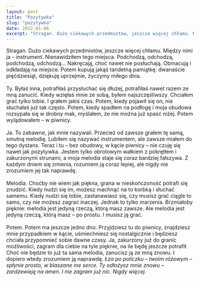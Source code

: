 ```yaml
---
layout: post
title: "Pozytywka"
slug: "pozytywka"
date: 2012-01-06
excerpt: "Stragan. Dużo ciekawych przedmiotów, jeszcze więcej chłamu. Między nimi ja – instrument. Nienawidziłem tego miejsca. Podchodzą, odchodzą, podchodzą, odchodzą…"
---
```

Stragan. Dużo ciekawych przedmiotów, jeszcze więcej chłamu. Między nimi ja – instrument. Nienawidziłem tego miejsca. Podchodzą, odchodzą, podchodzą, odchodzą… Nakręcają, choć nawet nie posłuchają. Obmacują i odkładają na miejsce. Potem kupują jakąś tandetną pamiątkę: dwanaście pięćdziesiąt, dziękuję uprzejmie, życzymy miłego dnia.<br>
<br>
Ty. Byłaś inna, potrafiłaś przysłuchać się dłużej, potrafiłaś nawet razem ze mną zanucić. Kiedy wzięłaś mnie ze sobą, byłem najszczęśliwszy. Chciałem grać tylko tobie. I grałem jakiś czas. Potem, kiedy pojawił się on, nie słuchałaś już tak często. Potem, kiedy spadłem na podłogę i moja obudowa rozsypała się w drobny mak, myślałem, że nie można już spaść niżej. Potem wylądowałem – w piwnicy.<br>
<br>
Ja. To zabawne, jak mnie nazywali. Przecież od zawsze grałem tę samą, smutną melodię. Lubiłem się nazywać instrumentem, ale zawsze miałem do tego dystans. Teraz i tu – bez obudowy, w kącie piwnicy – nie czuję się nawet jak pozytywka. Jestem tylko obrotowym wałkiem z pokrętłem i zakurzonymi strunami, a moja melodia staje się coraz bardziej fałszywa. Z każdym dniem się zmienia, rozumiem ją coraz lepiej, ale nigdy nie zrozumiem jej tak naprawdę.<br>
<br>
Melodia. Choćby nie wiem jak piękna, grana w nieskończoność potrafi się znudzić. Kiedy nudzi się im, możesz machnąć na to korbką i słuchać samemu. Kiedy nudzi się tobie, zastanawiasz się, czy musisz grać ciągle to samo, czy nie możesz zagrać inaczej. Jednak to tylko marzenia. Brzmiałoby pięknie: melodia jest jedyną rzeczą, którą masz zawsze. Ale melodia jest jedyną rzeczą, którą masz – po prostu. I musisz ją grać.<br>
<br>
Potem. Potem ma jeszcze jedno dno. Przyjdziesz tu do piwnicy, znajdziesz mnie przypadkiem w kącie, uśmiechniesz się nostalgicznie i będziesz chciała przypomnieć sobie dawne czasy. Ja, zakurzony już do granic możliwości, zagram dla ciebie na tyle pięknie, na ile będę jeszcze potrafił. Choć nie będzie to już ta sama melodia, zanucisz ją ze mną znowu. I dopiero wtedy zrozumiem ją naprawdę. _Łza po policzku – twoim różowym – spłynie prosto, w blaszane me serce. Ty odłożysz mnie znowu – zardzewieję na amen. I nie zagram już nic. Nigdy więcej._